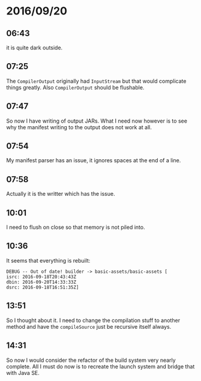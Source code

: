 # 2016/09/20

## 06:43

it is quite dark outside.

## 07:25

The `CompilerOutput` originally had `InputStream` but that would complicate
things greatly. Also `CompilerOutput` should be flushable.

## 07:47

So now I have writing of output JARs. What I need now however is to see why
the manifest writing to the output does not work at all.

## 07:54

My manifest parser has an issue, it ignores spaces at the end of a line.

## 07:58

Actually it is the writter which has the issue.

## 10:01

I need to flush on close so that memory is not piled into.

## 10:36

It seems that everything is rebuilt:

	DEBUG -- Out of date! builder -> basic-assets/basic-assets [
	isrc: 2016-09-18T20:43:43Z
	dbin: 2016-09-20T14:33:33Z
	dsrc: 2016-09-18T16:51:35Z]

## 13:51

So I thought about it. I need to change the compilation stuff to another
method and have the `compileSource` just be recursive itself always.

## 14:31

So now I would consider the refactor of the build system very nearly complete.
All I must do now is to recreate the launch system and bridge that with
Java SE.

